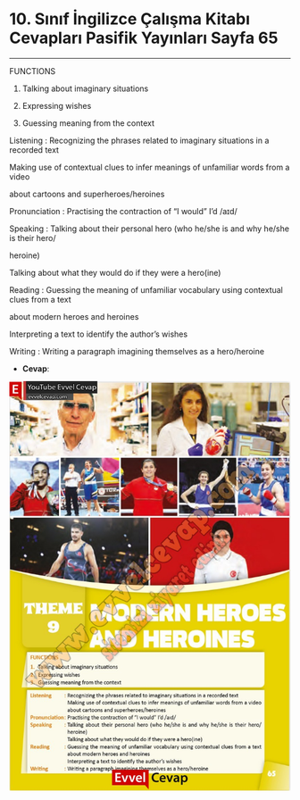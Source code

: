 # 10. Sınıf İngilizce Çalışma Kitabı Cevapları Pasifik Yayınları Sayfa 65

---

FUNCTIONS

 1. Talking about imaginary situations

 2. Expressing wishes

 3. Guessing meaning from the context

 Listening : Recognizing the phrases related to imaginary situations in a recorded text

 Making use of contextual clues to infer meanings of unfamiliar words from a video

 about cartoons and superheroes/heroines

 Pronunciation : Practising the contraction of “I would” I’d /aɪd/

 Speaking : Talking about their personal hero (who he/she is and why he/she is their hero/

 heroine)

 Talking about what they would do if they were a hero(ine)

 Reading : Guessing the meaning of unfamiliar vocabulary using contextual clues from a text

 about modern heroes and heroines

 Interpreting a text to identify the author’s wishes

 Writing : Writing a paragraph imagining themselves as a hero/heroine

-   **Cevap**:

![Image 1](./image_1.jpg)